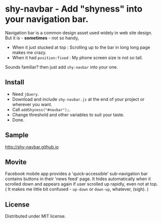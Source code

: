 shy-navbar - Add "shyness" into your navigation bar.
====================================================


Navigation bar is a common design asset used widely in web site design. But it is - **sometimes** - not so handy,

 - When it just stucked at top : Scrolling up to the bar in long long page makes me crazy.
 - When it had `position:fixed` : My phone screen size is not so tall.

Sounds familiar? then just add `shy-navbar` into your one.


Install
-------

 - Need `jQuery`.
 - Download and include `shy-navbar.js` at the end of your project or wherever you want.
 - Call `addShyness("#navbar");`.
 - Change threshold and other variables to suit your taste.
 - Done.


Sample
------

<http://shy-navbar.github.io>


Movite
------

Facebook mobile app provides a 'quick-accessible' sub-navigation bar contains buttons in their 'news feed' page.
It hides automatically when it scrolled down and appears again if user scrolled up rapidly, even not at top.
( It makes me little bit confused - `up-down` or `down-up`, whatever, (sigh). ) 


License
-------

Distributed under MIT license.
